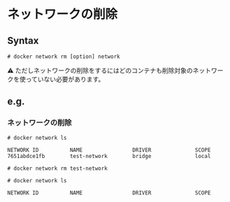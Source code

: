 # ネットワークの削除
## Syntax
```
# docker network rm [option] network
```
:warning: ただしネットワークの削除をするにはどのコンテナも削除対象のネットワークを使っていない必要があります。
## e.g.
### ネットワークの削除
```
# docker network ls
```
```
NETWORK ID          NAME                DRIVER              SCOPE
7651abdce1fb        test-network        bridge              local
```
```
# docker network rm test-network
```
```
# docker network ls
```
```
NETWORK ID          NAME                DRIVER              SCOPE
```
